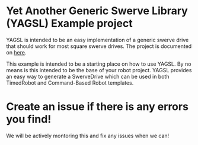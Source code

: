 # Yet Another Generic Swerve Library (YAGSL) Example project
YAGSL is intended to be an easy implementation of a generic swerve drive that should work for most square swerve drives. The project is documented on [here](https://github.com/BroncBotz3481/YAGSL/wiki).

This example is intended to be a starting place on how to use YAGSL. By no means is this intended to be the base of your robot project. YAGSL provides an easy way to generate a SwerveDrive which can be used in both TimedRobot and Command-Based Robot templates. 

# Create an issue if there is any errors you find!
We will be actively montoring this and fix any issues when we can!
